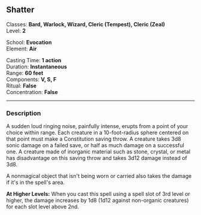## Shatter

Classes: **Bard, Warlock, Wizard, Cleric (Tempest), Cleric (Zeal)**  
Level: **2**  

School: **Evocation**  
Element: **Air**  

Casting Time: **1 action**  
Duration: **Instantaneous**  
Range: **60 feet**  
Components: **V, S, F**  
Ritual: **False**  
Concentration: **False**  

------

### Description

A sudden loud ringing noise, painfully intense, erupts from a point of your choice within range. Each creature in a 10-foot-radius sphere centered on that point must make a Constitution saving throw. A creature takes 3d8 sonic damage on a failed save, or half as much damage on a successful one. A creature made of inorganic material such as stone, crystal, or metal has disadvantage on this saving throw and takes 3d12 damage instead of 3d8.

A nonmagical object that isn't being worn or carried also takes the damage if it's in the spell's area.

**At Higher Levels:** When you cast this spell using a spell slot of 3rd level or higher, the damage increases by 1d8 (1d12 against non-organic creatures) for each slot level above 2nd.
